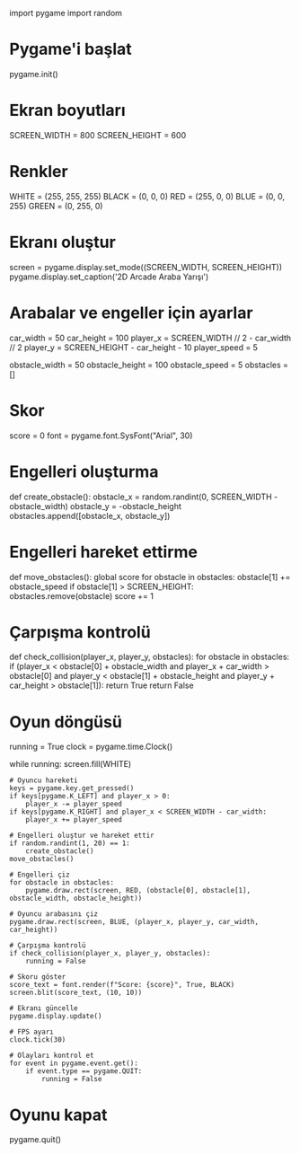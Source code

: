 import pygame
import random

# Pygame'i başlat
pygame.init()

# Ekran boyutları
SCREEN_WIDTH = 800
SCREEN_HEIGHT = 600

# Renkler
WHITE = (255, 255, 255)
BLACK = (0, 0, 0)
RED = (255, 0, 0)
BLUE = (0, 0, 255)
GREEN = (0, 255, 0)

# Ekranı oluştur
screen = pygame.display.set_mode((SCREEN_WIDTH, SCREEN_HEIGHT))
pygame.display.set_caption('2D Arcade Araba Yarışı')

# Arabalar ve engeller için ayarlar
car_width = 50
car_height = 100
player_x = SCREEN_WIDTH // 2 - car_width // 2
player_y = SCREEN_HEIGHT - car_height - 10
player_speed = 5

obstacle_width = 50
obstacle_height = 100
obstacle_speed = 5
obstacles = []

# Skor
score = 0
font = pygame.font.SysFont("Arial", 30)

# Engelleri oluşturma
def create_obstacle():
    obstacle_x = random.randint(0, SCREEN_WIDTH - obstacle_width)
    obstacle_y = -obstacle_height
    obstacles.append([obstacle_x, obstacle_y])

# Engelleri hareket ettirme
def move_obstacles():
    global score
    for obstacle in obstacles:
        obstacle[1] += obstacle_speed
        if obstacle[1] > SCREEN_HEIGHT:
            obstacles.remove(obstacle)
            score += 1

# Çarpışma kontrolü
def check_collision(player_x, player_y, obstacles):
    for obstacle in obstacles:
        if (player_x < obstacle[0] + obstacle_width and
            player_x + car_width > obstacle[0] and
            player_y < obstacle[1] + obstacle_height and
            player_y + car_height > obstacle[1]):
            return True
    return False

# Oyun döngüsü
running = True
clock = pygame.time.Clock()

while running:
    screen.fill(WHITE)

    # Oyuncu hareketi
    keys = pygame.key.get_pressed()
    if keys[pygame.K_LEFT] and player_x > 0:
        player_x -= player_speed
    if keys[pygame.K_RIGHT] and player_x < SCREEN_WIDTH - car_width:
        player_x += player_speed

    # Engelleri oluştur ve hareket ettir
    if random.randint(1, 20) == 1:
        create_obstacle()
    move_obstacles()

    # Engelleri çiz
    for obstacle in obstacles:
        pygame.draw.rect(screen, RED, (obstacle[0], obstacle[1], obstacle_width, obstacle_height))

    # Oyuncu arabasını çiz
    pygame.draw.rect(screen, BLUE, (player_x, player_y, car_width, car_height))

    # Çarpışma kontrolü
    if check_collision(player_x, player_y, obstacles):
        running = False

    # Skoru göster
    score_text = font.render(f"Score: {score}", True, BLACK)
    screen.blit(score_text, (10, 10))

    # Ekranı güncelle
    pygame.display.update()

    # FPS ayarı
    clock.tick(30)

    # Olayları kontrol et
    for event in pygame.event.get():
        if event.type == pygame.QUIT:
            running = False

# Oyunu kapat
pygame.quit()
